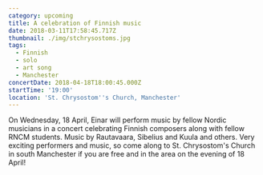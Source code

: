 ```yaml
---
category: upcoming
title: A celebration of Finnish music
date: 2018-03-11T17:58:45.717Z
thumbnail: ./img/stchrysostoms.jpg
tags:
  - Finnish
  - solo
  - art song
  - Manchester
concertDate: 2018-04-18T18:00:45.000Z
startTime: '19:00'
location: 'St. Chrysostom''s Church, Manchester'
---
```

On Wednesday, 18 April, Einar will perform music by fellow Nordic musicians in a concert celebrating Finnish composers along with fellow RNCM students. Music by Rautavaara, Sibelius and Kuula and others. Very exciting performers and music, so come along to St. Chrysostom's Church in south Manchester if you are free and in the area on the evening of 18 April!
